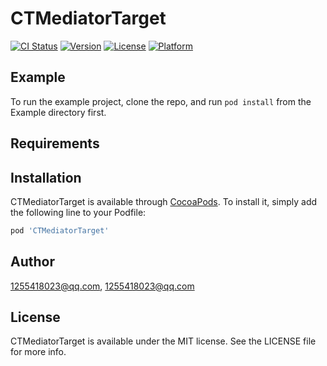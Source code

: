 # CTMediatorTarget

[![CI Status](https://img.shields.io/travis/1255418023@qq.com/CTMediatorTarget.svg?style=flat)](https://travis-ci.org/1255418023@qq.com/CTMediatorTarget)
[![Version](https://img.shields.io/cocoapods/v/CTMediatorTarget.svg?style=flat)](https://cocoapods.org/pods/CTMediatorTarget)
[![License](https://img.shields.io/cocoapods/l/CTMediatorTarget.svg?style=flat)](https://cocoapods.org/pods/CTMediatorTarget)
[![Platform](https://img.shields.io/cocoapods/p/CTMediatorTarget.svg?style=flat)](https://cocoapods.org/pods/CTMediatorTarget)

## Example

To run the example project, clone the repo, and run `pod install` from the Example directory first.

## Requirements

## Installation

CTMediatorTarget is available through [CocoaPods](https://cocoapods.org). To install
it, simply add the following line to your Podfile:

```ruby
pod 'CTMediatorTarget'
```

## Author

1255418023@qq.com, 1255418023@qq.com

## License

CTMediatorTarget is available under the MIT license. See the LICENSE file for more info.
